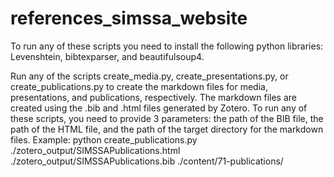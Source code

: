 # references_simssa_website
To run any of these scripts you need to install the following python libraries: Levenshtein, bibtexparser, and beautifulsoup4.

Run any of the scripts create_media.py, create_presentations.py, or create_publications.py to create the markdown files for media, presentations, and publications, respectively. The markdown files are created using the .bib and .html files generated by Zotero. To run any of these scripts, you need to provide 3 parameters: the path of the BIB file, the path of the HTML file, and the path of the target directory for the markdown files. Example:
python create_publications.py ./zotero_output/SIMSSAPublications.html ./zotero_output/SIMSSAPublications.bib ./content/71-publications/
